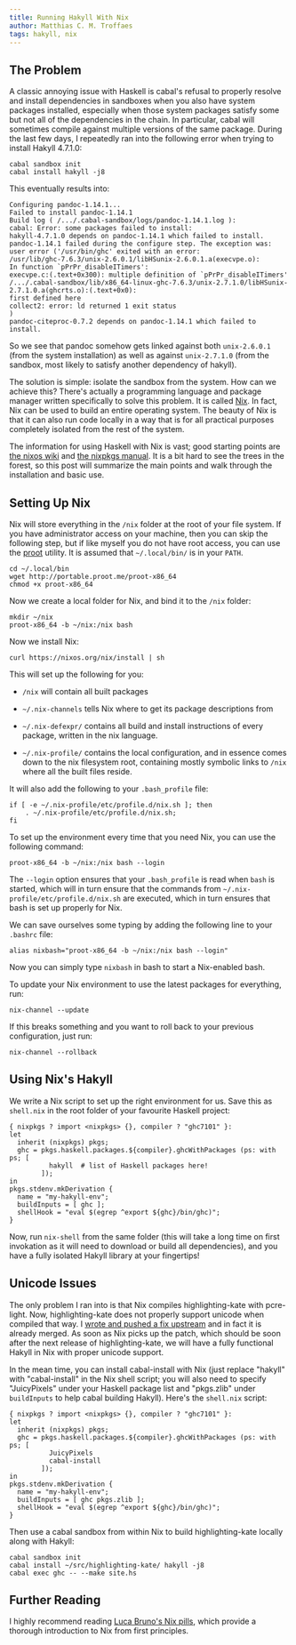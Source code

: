 ```yaml
---
title: Running Hakyll With Nix
author: Matthias C. M. Troffaes
tags: hakyll, nix
---
```


The Problem
-----------

A classic annoying issue with Haskell is cabal's refusal to properly
resolve and install dependencies in sandboxes when you also have
system packages installed, especially when those system packages
satisfy some but not all of the dependencies in the chain.
In particular, cabal will sometimes compile
against multiple versions of the same package.
During the last few days, I repeatedly ran into the following error
when trying to install Hakyll 4.7.1.0:

``` {.sourceCode .bash}
cabal sandbox init
cabal install hakyll -j8
```

This eventually results into:

```
Configuring pandoc-1.14.1...
Failed to install pandoc-1.14.1
Build log ( /.../.cabal-sandbox/logs/pandoc-1.14.1.log ):
cabal: Error: some packages failed to install:
hakyll-4.7.1.0 depends on pandoc-1.14.1 which failed to install.
pandoc-1.14.1 failed during the configure step. The exception was:
user error ('/usr/bin/ghc' exited with an error:
/usr/lib/ghc-7.6.3/unix-2.6.0.1/libHSunix-2.6.0.1.a(execvpe.o):
In function `pPrPr_disableITimers':
execvpe.c:(.text+0x300): multiple definition of `pPrPr_disableITimers'
/.../.cabal-sandbox/lib/x86_64-linux-ghc-7.6.3/unix-2.7.1.0/libHSunix-2.7.1.0.a(ghcrts.o):(.text+0x0):
first defined here
collect2: error: ld returned 1 exit status
)
pandoc-citeproc-0.7.2 depends on pandoc-1.14.1 which failed to install.
```

So we see that pandoc somehow gets linked against both `unix-2.6.0.1`
(from the system installation) as well as against `unix-2.7.1.0`
(from the sandbox, most likely to satisfy another dependency of hakyll).

The solution is simple: isolate the sandbox from the system.
How can we achieve this? There's actually a programming language
and package manager written specifically to solve this problem.
It is called [Nix](https://nixos.org/nix/). In fact,
Nix can be used to build an entire operating system. The beauty of Nix is that
it can also run code locally in a way that is for all practical purposes
completely isolated from the rest of the system.

The information for using Haskell with Nix is vast;
good starting points are
[the nixos wiki](https://nixos.org/wiki/How_to_install_nix_in_home_%28on_another_distribution%29)
and
[the nixpkgs manual](http://hydra.nixos.org/job/nixpkgs/trunk/manual/latest/download-by-type/doc/manual#users-guide-to-the-haskell-infrastructure).
It is a bit hard to see the trees in the forest, so
this post will summarize the main points and walk through
the installation and basic use.

Setting Up Nix
--------------

Nix will store everything in the `/nix` folder at the root of your
file system.  If you have administrator access on your machine, then
you can skip the following step, but if like myself you do not have
root access, you can use the [proot](http://proot.me/) utility.
It is assumed that `~/.local/bin/` is in your `PATH`.

``` {.sourceCode .bash}
cd ~/.local/bin
wget http://portable.proot.me/proot-x86_64
chmod +x proot-x86_64 
```

Now we create a local folder for Nix, and bind it to the `/nix` folder:

``` {.sourceCode .bash}
mkdir ~/nix
proot-x86_64 -b ~/nix:/nix bash
```

Now we install Nix:

``` {.sourceCode .bash}
curl https://nixos.org/nix/install | sh
```

This will set up the following for you:

* `/nix` will contain all built packages

* `~/.nix-channels` tells Nix where to get its package descriptions from

* `~/.nix-defexpr/` contains all build and install instructions of every
  package, written in the nix language.

* `~/.nix-profile/` contains the local configuration, and in essence
  comes down to the nix filesystem root, containing mostly symbolic
  links to `/nix` where all the built files reside.

It will also add the following to your `.bash_profile` file:

``` {.sourceCode .bash}
if [ -e ~/.nix-profile/etc/profile.d/nix.sh ]; then
    . ~/.nix-profile/etc/profile.d/nix.sh;
fi
```

To set up the environment every time that you need Nix,
you can use the following command:

``` {.sourceCode .bash}
proot-x86_64 -b ~/nix:/nix bash --login
```

The `--login` option ensures that your `.bash_profile` is read
when `bash` is started, which will in turn ensure that
the commands from `~/.nix-profile/etc/profile.d/nix.sh` are executed,
which in turn ensures that bash is set up properly for Nix.

We can save ourselves some typing by adding the following line to your
`.bashrc` file:

``` {.sourceCode .bash}
alias nixbash="proot-x86_64 -b ~/nix:/nix bash --login"
```

Now you can simply type `nixbash` in bash to start a Nix-enabled bash.

To update your Nix environment to use the latest packages for everything,
run:

``` {.sourceCode .bash}
nix-channel --update
```

If this breaks something and you want to roll back to your previous
configuration, just run:

``` {.sourceCode .bash}
nix-channel --rollback
```

Using Nix's Hakyll
------------------

We write a Nix script to set up the right environment for us.
Save this as `shell.nix` in the root folder of your favourite Haskell project:

``` {.sourceCode .nix}
{ nixpkgs ? import <nixpkgs> {}, compiler ? "ghc7101" }:
let
  inherit (nixpkgs) pkgs;
  ghc = pkgs.haskell.packages.${compiler}.ghcWithPackages (ps: with ps; [
          hakyll  # list of Haskell packages here!
        ]);
in
pkgs.stdenv.mkDerivation {
  name = "my-hakyll-env";
  buildInputs = [ ghc ];
  shellHook = "eval $(egrep ^export ${ghc}/bin/ghc)";
}
```

Now, run `nix-shell` from the same folder (this will take a long time
on first invokation as it will need to download or build all dependencies),
and you have a fully isolated Hakyll library at
your fingertips!

Unicode Issues
--------------

The only problem I ran into is that Nix compiles highlighting-kate
with pcre-light. Now, highlighting-kate does not properly support
unicode when compiled that way. I [wrote and pushed a fix upstream](https://github.com/jgm/highlighting-kate/pull/74) and in fact it is
already merged.  As soon as Nix picks up the patch, which should be soon
after the next release of highlighting-kate, we will have a fully
functional Hakyll in Nix with proper unicode support.

In the mean time, you can install cabal-install with Nix (just replace
"hakyll" with "cabal-install" in the Nix shell script;
you will also need to specify "JuicyPixels"
under your Haskell package list and "pkgs.zlib" under `buildInputs`
to help cabal building Hakyll).
Here's the `shell.nix` script:

``` {.sourceCode .nix}
{ nixpkgs ? import <nixpkgs> {}, compiler ? "ghc7101" }:
let
  inherit (nixpkgs) pkgs;
  ghc = pkgs.haskell.packages.${compiler}.ghcWithPackages (ps: with ps; [
          JuicyPixels
          cabal-install
        ]);
in
pkgs.stdenv.mkDerivation {
  name = "my-hakyll-env";
  buildInputs = [ ghc pkgs.zlib ];
  shellHook = "eval $(egrep ^export ${ghc}/bin/ghc)";
}
```

Then use a cabal sandbox from within Nix
to build highlighting-kate locally along with Hakyll:

``` {.sourceCode .bash}
cabal sandbox init
cabal install ~/src/highlighting-kate/ hakyll -j8
cabal exec ghc -- --make site.hs
```

Further Reading
---------------

I highly recommend reading [Luca Bruno's Nix pills](http://lethalman.blogspot.co.uk/2014/07/nix-pill-1-why-you-should-give-it-try.html),
which provide a thorough introduction to Nix from first principles.
